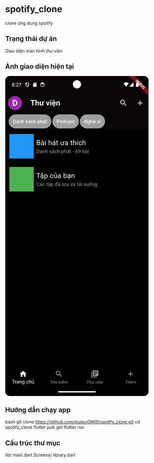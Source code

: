 # spotify_clone

clone ứng dụng spotify

## Trạng thái dự án

Giao diện màn hình thư viện

## Ảnh giao diện hiện tại

![Screenshot_20250728_202751.png](test/Screenshot_20250728_202751.png)

## Hướng dẫn chạy app

bash
    git clone https://github.com/puipui0909/spotify_clone.git
    cd spotify_clone
    flutter pub get
    flutter run

## Cấu trúc thư mục
lib/
    main.dart
    Screens/
        library.dart
